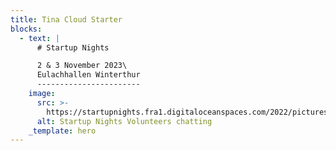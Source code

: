 ```yaml
---
title: Tina Cloud Starter
blocks:
  - text: |
      # Startup Nights

      2 & 3 November 2023\
      Eulachhallen Winterthur
      -----------------------
    image:
      src: >-
        https://startupnights.fra1.digitaloceanspaces.com/2022/pictures/ambient.jpg
      alt: Startup Nights Volunteers chatting
    _template: hero
---
```







